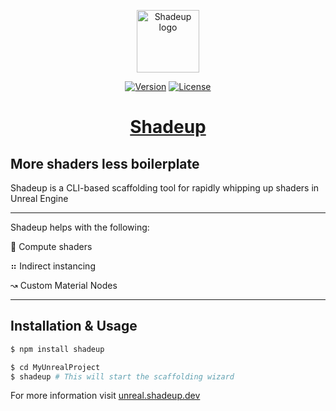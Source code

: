 <p align="center"><a href="https://unreal.shadeup.dev" target="_blank" rel="noopener noreferrer"><img width="100" src="https://unreal.shadeup.dev/favicon.png" alt="Shadeup logo"></a></p>

<p align="center">
  <a href="https://www.npmjs.com/package/shadeup"><img src="https://img.shields.io/npm/v/shadeup.svg?sanitize=true" alt="Version"></a>
  <a href="https://www.npmjs.com/package/shadeup"><img src="https://img.shields.io/npm/l/shadeup.svg?sanitize=true" alt="License"></a>
</p>

<h1 align="center"><a href="https://unreal.shadeup.dev">Shadeup</a></h1>

## More shaders less boilerplate

Shadeup is a CLI-based scaffolding tool for rapidly whipping up shaders in Unreal Engine

---

Shadeup helps with the following:

📜 Compute shaders

⠶ Indirect instancing

↝ Custom Material Nodes

---

## Installation & Usage

```sh
$ npm install shadeup
```

```sh
$ cd MyUnrealProject
$ shadeup # This will start the scaffolding wizard
```

For more information visit [unreal.shadeup.dev](https://unreal.shadeup.dev/docs)
